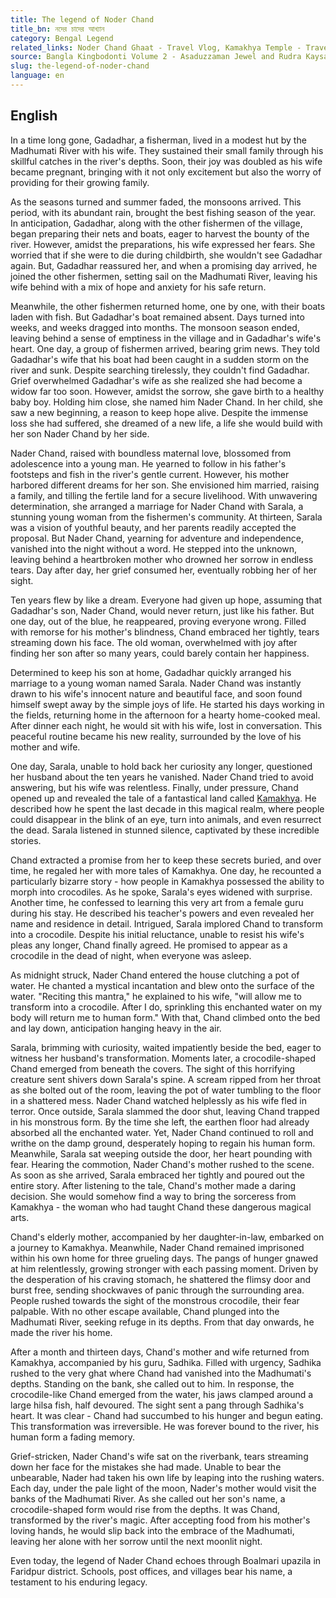```yaml
---
title: The legend of Noder Chand
title_bn: নদের চাদের আখ্যান
category: Bengal Legend
related_links: Noder Chand Ghaat - Travel Vlog, Kamakhya Temple - Travel Vlog
source: Bangla Kingbodonti Volume 2 - Asaduzzaman Jewel and Rudra Kaysar
slug: the-legend-of-noder-chand
language: en
---
```


## English

In a time long gone, Gadadhar, a fisherman, lived in a modest hut by the Madhumati River with his wife. They sustained their small family through his skillful catches in the river's depths. Soon, their joy was doubled as his wife became pregnant, bringing with it not only excitement but also the worry of providing for their growing family.

As the seasons turned and summer faded, the monsoons arrived. This period, with its abundant rain, brought the best fishing season of the year. In anticipation, Gadadhar, along with the other fishermen of the village, began preparing their nets and boats, eager to harvest the bounty of the river. However, amidst the preparations, his wife expressed her fears. She worried that if she were to die during childbirth, she wouldn't see Gadadhar again. But, Gadadhar reassured her, and when a promising day arrived, he joined the other fishermen, setting sail on the Madhumati River, leaving his wife behind with a mix of hope and anxiety for his safe return.

Meanwhile, the other fishermen returned home, one by one, with their boats laden with fish. But Gadadhar's boat remained absent. Days turned into weeks, and weeks dragged into months. The monsoon season ended, leaving behind a sense of emptiness in the village and in Gadadhar's wife's heart. One day, a group of fishermen arrived, bearing grim news. They told Gadadhar's wife that his boat had been caught in a sudden storm on the river and sunk. Despite searching tirelessly, they couldn't find Gadadhar. Grief overwhelmed Gadadhar's wife as she realized she had become a widow far too soon. However, amidst the sorrow, she gave birth to a healthy baby boy. Holding him close, she named him Nader Chand. In her child, she saw a new beginning, a reason to keep hope alive. Despite the immense loss she had suffered, she dreamed of a new life, a life she would build with her son Nader Chand by her side.

Nader Chand, raised with boundless maternal love, blossomed from adolescence into a young man. He yearned to follow in his father's footsteps and fish in the river's gentle current. However, his mother harbored different dreams for her son. She envisioned him married, raising a family, and tilling the fertile land for a secure livelihood. With unwavering determination, she arranged a marriage for Nader Chand with Sarala, a stunning young woman from the fishermen's community. At thirteen, Sarala was a vision of youthful beauty, and her parents readily accepted the proposal. But Nader Chand, yearning for adventure and independence, vanished into the night without a word. He stepped into the unknown, leaving behind a heartbroken mother who drowned her sorrow in endless tears. Day after day, her grief consumed her, eventually robbing her of her sight.

Ten years flew by like a dream. Everyone had given up hope, assuming that Gadadhar's son, Nader Chand, would never return, just like his father. But one day, out of the blue, he reappeared, proving everyone wrong. Filled with remorse for his mother's blindness, Chand embraced her tightly, tears streaming down his face. The old woman, overwhelmed with joy after finding her son after so many years, could barely contain her happiness.

Determined to keep his son at home, Gadadhar quickly arranged his marriage to a young woman named Sarala. Nader Chand was instantly drawn to his wife's innocent nature and beautiful face, and soon found himself swept away by the simple joys of life. He started his days working in the fields, returning home in the afternoon for a hearty home-cooked meal. After dinner each night, he would sit with his wife, lost in conversation. This peaceful routine became his new reality, surrounded by the love of his mother and wife.

One day, Sarala, unable to hold back her curiosity any longer, questioned her husband about the ten years he vanished. Nader Chand tried to avoid answering, but his wife was relentless. Finally, under pressure, Chand opened up and revealed the tale of a fantastical land called [Kamakhya](https://en.wikipedia.org/wiki/Kamakhya_Temple). He described how he spent the last decade in this magical realm, where people could disappear in the blink of an eye, turn into animals, and even resurrect the dead. Sarala listened in stunned silence, captivated by these incredible stories.

Chand extracted a promise from her to keep these secrets buried, and over time, he regaled her with more tales of Kamakhya. One day, he recounted a particularly bizarre story - how people in Kamakhya possessed the ability to morph into crocodiles. As he spoke, Sarala's eyes widened with surprise. Another time, he confessed to learning this very art from a female guru during his stay. He described his teacher's powers and even revealed her name and residence in detail. Intrigued, Sarala implored Chand to transform into a crocodile. Despite his initial reluctance, unable to resist his wife's pleas any longer, Chand finally agreed. He promised to appear as a crocodile in the dead of night, when everyone was asleep.

As midnight struck, Nader Chand entered the house clutching a pot of water. He chanted a mystical incantation and blew onto the surface of the water. "Reciting this mantra," he explained to his wife, "will allow me to transform into a crocodile. After I do, sprinkling this enchanted water on my body will return me to human form." With that, Chand climbed onto the bed and lay down, anticipation hanging heavy in the air.

Sarala, brimming with curiosity, waited impatiently beside the bed, eager to witness her husband's transformation. Moments later, a crocodile-shaped Chand emerged from beneath the covers. The sight of this horrifying creature sent shivers down Sarala's spine. A scream ripped from her throat as she bolted out of the room, leaving the pot of water tumbling to the floor in a shattered mess. Nader Chand watched helplessly as his wife fled in terror. Once outside, Sarala slammed the door shut, leaving Chand trapped in his monstrous form. By the time she left, the earthen floor had already absorbed all the enchanted water. Yet, Nader Chand continued to roll and writhe on the damp ground, desperately hoping to regain his human form. Meanwhile, Sarala sat weeping outside the door, her heart pounding with fear. Hearing the commotion, Nader Chand's mother rushed to the scene. As soon as she arrived, Sarala embraced her tightly and poured out the entire story. After listening to the tale, Chand's mother made a daring decision. She would somehow find a way to bring the sorceress from Kamakhya - the woman who had taught Chand these dangerous magical arts.

Chand's elderly mother, accompanied by her daughter-in-law, embarked on a journey to Kamakhya. Meanwhile, Nader Chand remained imprisoned within his own home for three grueling days. The pangs of hunger gnawed at him relentlessly, growing stronger with each passing moment. Driven by the desperation of his craving stomach, he shattered the flimsy door and burst free, sending shockwaves of panic through the surrounding area. People rushed towards the sight of the monstrous crocodile, their fear palpable. With no other escape available, Chand plunged into the Madhumati River, seeking refuge in its depths. From that day onwards, he made the river his home.

After a month and thirteen days, Chand's mother and wife returned from Kamakhya, accompanied by his guru, Sadhika. Filled with urgency, Sadhika rushed to the very ghat where Chand had vanished into the Madhumati's depths. Standing on the bank, she called out to him. In response, the crocodile-like Chand emerged from the water, his jaws clamped around a large hilsa fish, half devoured. The sight sent a pang through Sadhika's heart. It was clear - Chand had succumbed to his hunger and begun eating. This transformation was irreversible. He was forever bound to the river, his human form a fading memory.

Grief-stricken, Nader Chand's wife sat on the riverbank, tears streaming down her face for the mistakes she had made. Unable to bear the unbearable, Nader had taken his own life by leaping into the rushing waters. Each day, under the pale light of the moon, Nader's mother would visit the banks of the Madhumati River. As she called out her son's name, a crocodile-shaped form would rise from the depths. It was Chand, transformed by the river's magic. After accepting food from his mother's loving hands, he would slip back into the embrace of the Madhumati, leaving her alone with her sorrow until the next moonlit night.

Even today, the legend of Nader Chand echoes through Boalmari upazila in Faridpur district. Schools, post offices, and villages bear his name, a testament to his enduring legacy.
